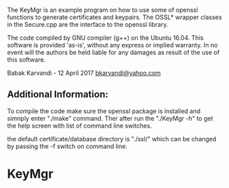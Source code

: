 
The KeyMgr is an example program on how to use some of openssl functions to
generate certificates and keypairs. The OSSL* wrapper classes in the Secure.cpp
are the interface to the openssl library.

The code compiled by GNU compiler (g++) on the Ubuntu 16.04. This software is 
provided 'as-is', without any express or implied warranty.  In no event will 
the authors be held liable for any damages as result of the use of this software.

Babak Karvandi - 12 April 2017
bkarvandi@yahoo.com

Additional Information:
-----------------------

To compile the code make sure the openssl package is installed and simnply 
enter "./make" command. Ther after run the "./KeyMgr -h" to get the help
screen with list of command line switches.

the default certificate/database directory is "./ssl/" which can be changed 
by passing the -f switch on command line.




# KeyMgr
